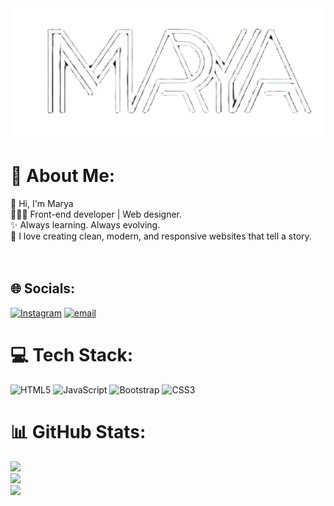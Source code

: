 <div align="center">
  <img src="marya's logo png.png">
</div>

# 💫 About Me:
👋 Hi, I'm Marya <br>👩🏻‍💻 Front-end developer | Web designer.<br>✨ Always learning. Always evolving.<br>🎯 I love creating clean, modern, and responsive websites that tell a story.<br><br><br>


## 🌐 Socials:
[![Instagram](https://img.shields.io/badge/Instagram-%23E4405F.svg?logo=Instagram&logoColor=white)](https://instagram.com/marya_gulahmad) [![email](https://img.shields.io/badge/Email-D14836?logo=gmail&logoColor=white)](mailto:maryaahmadi1377@yahoo.com) 

# 💻 Tech Stack:
![HTML5](https://img.shields.io/badge/html5-%23E34F26.svg?style=for-the-badge&logo=html5&logoColor=white) ![JavaScript](https://img.shields.io/badge/javascript-%23323330.svg?style=for-the-badge&logo=javascript&logoColor=%23F7DF1E) ![Bootstrap](https://img.shields.io/badge/bootstrap-%238511FA.svg?style=for-the-badge&logo=bootstrap&logoColor=white) ![CSS3](https://img.shields.io/badge/css3-%231572B6.svg?style=for-the-badge&logo=css3&logoColor=white)
# 📊 GitHub Stats:
![](https://github-readme-stats.vercel.app/api?username=maryaahmadii&theme=bear&hide_border=true&include_all_commits=false&count_private=false)<br/>
![](https://nirzak-streak-stats.vercel.app/?user=maryaahmadii&theme=bear&hide_border=true)<br/>
![](https://github-readme-stats.vercel.app/api/top-langs/?username=maryaahmadii&theme=bear&hide_border=true&include_all_commits=false&count_private=false&layout=compact)

<!-- Proudly created with GPRM ( https://gprm.itsvg.in ) -->
